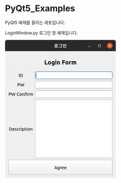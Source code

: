 # PyQt5_Examples
PyQt5 예제를 올리는 레포입니다. 

LoginWindow.py 
로그인 창 예제입니다. 

![알트](https://github.com/kkyy3402/PyQt5_Examples/blob/master/ScreenShot/LoginWindow.png)
